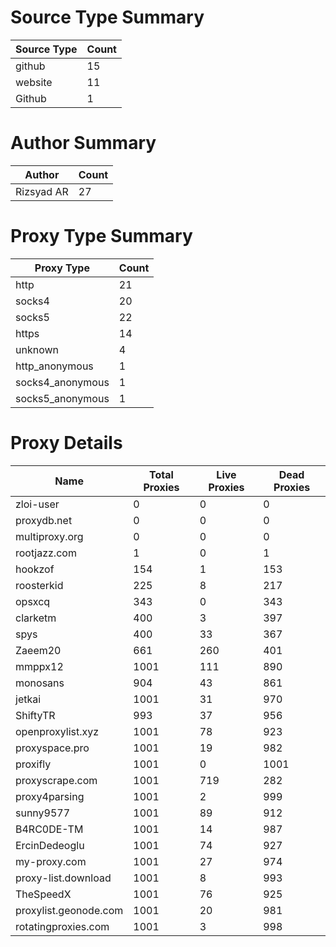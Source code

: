 # Source Type Summary

| Source Type | Count |
|-------------|-------|
| github | 15 |
| website | 11 |
| Github | 1 |


# Author Summary

| Author | Count |
|--------|-------|
| Rizsyad AR | 27 |


# Proxy Type Summary

| Proxy Type | Count |
|------------|-------|
| http | 21 |
| socks4 | 20 |
| socks5 | 22 |
| https | 14 |
| unknown | 4 |
| http_anonymous | 1 |
| socks4_anonymous | 1 |
| socks5_anonymous | 1 |


# Proxy Details

| Name | Total Proxies | Live Proxies | Dead Proxies |
|------|---------------|--------------|---------------|
| zloi-user | 0 | 0 | 0 |
| proxydb.net | 0 | 0 | 0 |
| multiproxy.org | 0 | 0 | 0 |
| rootjazz.com | 1 | 0 | 1 |
| hookzof | 154 | 1 | 153 |
| roosterkid | 225 | 8 | 217 |
| opsxcq | 343 | 0 | 343 |
| clarketm | 400 | 3 | 397 |
| spys | 400 | 33 | 367 |
| Zaeem20 | 661 | 260 | 401 |
| mmppx12 | 1001 | 111 | 890 |
| monosans | 904 | 43 | 861 |
| jetkai | 1001 | 31 | 970 |
| ShiftyTR | 993 | 37 | 956 |
| openproxylist.xyz | 1001 | 78 | 923 |
| proxyspace.pro | 1001 | 19 | 982 |
| proxifly | 1001 | 0 | 1001 |
| proxyscrape.com | 1001 | 719 | 282 |
| proxy4parsing | 1001 | 2 | 999 |
| sunny9577 | 1001 | 89 | 912 |
| B4RC0DE-TM | 1001 | 14 | 987 |
| ErcinDedeoglu | 1001 | 74 | 927 |
| my-proxy.com | 1001 | 27 | 974 |
| proxy-list.download | 1001 | 8 | 993 |
| TheSpeedX | 1001 | 76 | 925 |
| proxylist.geonode.com | 1001 | 20 | 981 |
| rotatingproxies.com | 1001 | 3 | 998 |
